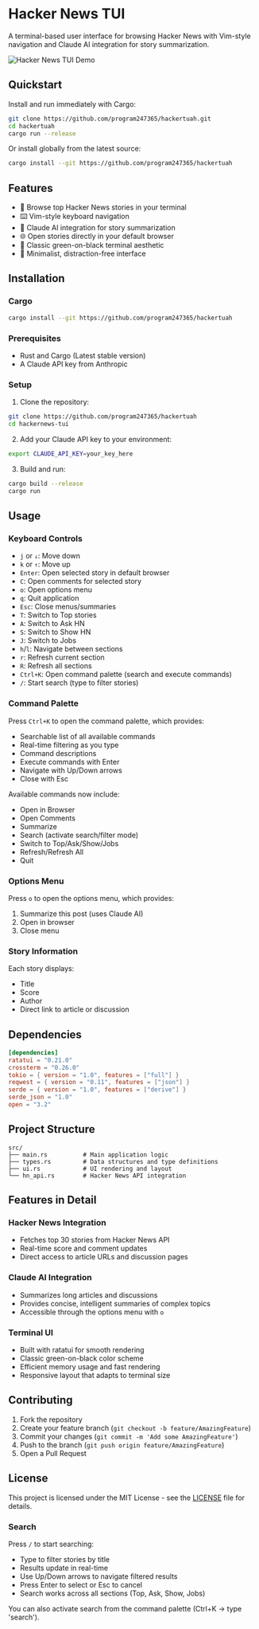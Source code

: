 # Hacker News TUI

A terminal-based user interface for browsing Hacker News with Vim-style navigation and Claude AI integration for story summarization.

![Hacker News TUI Demo](./demo.gif)

## Quickstart

Install and run immediately with Cargo:

```bash
git clone https://github.com/program247365/hackertuah.git
cd hackertuah
cargo run --release
```

Or install globally from the latest source:

```bash
cargo install --git https://github.com/program247365/hackertuah
```

## Features

- 🚀 Browse top Hacker News stories in your terminal
- ⌨️ Vim-style keyboard navigation
- 🤖 Claude AI integration for story summarization
- 🌐 Open stories directly in your default browser
- 💚 Classic green-on-black terminal aesthetic
- 🎯 Minimalist, distraction-free interface

## Installation

### Cargo

```bash
cargo install --git https://github.com/program247365/hackertuah
```

### Prerequisites

- Rust and Cargo (Latest stable version)
- A Claude API key from Anthropic

### Setup

1. Clone the repository:
```bash
git clone https://github.com/program247365/hackertuah
cd hackernews-tui
```

2. Add your Claude API key to your environment:
```bash
export CLAUDE_API_KEY=your_key_here
```

3. Build and run:
```bash
cargo build --release
cargo run
```

## Usage

### Keyboard Controls

- `j` or `↓`: Move down
- `k` or `↑`: Move up
- `Enter`: Open selected story in default browser
- `C`: Open comments for selected story
- `o`: Open options menu
- `q`: Quit application
- `Esc`: Close menus/summaries
- `T`: Switch to Top stories
- `A`: Switch to Ask HN
- `S`: Switch to Show HN
- `J`: Switch to Jobs
- `h`/`l`: Navigate between sections
- `r`: Refresh current section
- `R`: Refresh all sections
- `Ctrl+K`: Open command palette (search and execute commands)
- `/`: Start search (type to filter stories)

### Command Palette

Press `Ctrl+K` to open the command palette, which provides:
- Searchable list of all available commands
- Real-time filtering as you type
- Command descriptions
- Execute commands with Enter
- Navigate with Up/Down arrows
- Close with Esc

Available commands now include:
- Open in Browser
- Open Comments
- Summarize
- Search (activate search/filter mode)
- Switch to Top/Ask/Show/Jobs
- Refresh/Refresh All
- Quit

### Options Menu

Press `o` to open the options menu, which provides:
1. Summarize this post (uses Claude AI)
2. Open in browser
3. Close menu

### Story Information

Each story displays:
- Title
- Score
- Author
- Direct link to article or discussion

## Dependencies

```toml
[dependencies]
ratatui = "0.21.0"
crossterm = "0.26.0"
tokio = { version = "1.0", features = ["full"] }
reqwest = { version = "0.11", features = ["json"] }
serde = { version = "1.0", features = ["derive"] }
serde_json = "1.0"
open = "3.2"
```

## Project Structure

```
src/
├── main.rs          # Main application logic
├── types.rs         # Data structures and type definitions
├── ui.rs            # UI rendering and layout
└── hn_api.rs        # Hacker News API integration
```

## Features in Detail

### Hacker News Integration
- Fetches top 30 stories from Hacker News API
- Real-time score and comment updates
- Direct access to article URLs and discussion pages

### Claude AI Integration
- Summarizes long articles and discussions
- Provides concise, intelligent summaries of complex topics
- Accessible through the options menu with `o`

### Terminal UI
- Built with ratatui for smooth rendering
- Classic green-on-black color scheme
- Efficient memory usage and fast rendering
- Responsive layout that adapts to terminal size

## Contributing

1. Fork the repository
2. Create your feature branch (`git checkout -b feature/AmazingFeature`)
3. Commit your changes (`git commit -m 'Add some AmazingFeature'`)
4. Push to the branch (`git push origin feature/AmazingFeature`)
5. Open a Pull Request

## License

This project is licensed under the MIT License - see the [LICENSE](LICENSE) file for details.

### Search

Press `/` to start searching:
- Type to filter stories by title
- Results update in real-time
- Use Up/Down arrows to navigate filtered results
- Press Enter to select or Esc to cancel
- Search works across all sections (Top, Ask, Show, Jobs)

You can also activate search from the command palette (Ctrl+K → type 'search').
